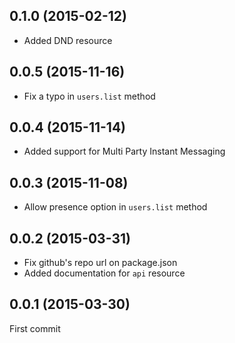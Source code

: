 ## 0.1.0 (2015-02-12)

  - Added DND resource

## 0.0.5 (2015-11-16)

  - Fix a typo in `users.list` method

## 0.0.4 (2015-11-14)

  - Added support for Multi Party Instant Messaging

## 0.0.3 (2015-11-08)

  - Allow presence option in `users.list` method

## 0.0.2 (2015-03-31)

  - Fix github's repo url on package.json
  - Added documentation for `api` resource

## 0.0.1 (2015-03-30)

  First commit
